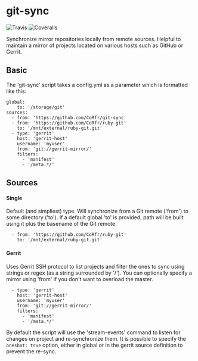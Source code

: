 git-sync
========

![Travis](https://img.shields.io/travis/corfr/git-sync.svg)
![Coveralls](https://img.shields.io/coveralls/corfr/git-sync.svg)

Synchronize mirror repositories locally from remote sources.
Helpful to maintain a mirror of projects located on various hosts such as GitHub or Gerrit.

Basic
-----

The 'git-sync' script takes a config.yml as a parameter which is formatted like this:

```
global:
    to: '/storage/git'
sources:
  - from: 'https://github.com/CoRfr/git-sync'
  - from: 'https://github.com/CoRfr/ruby-git'
    to: '/mnt/external/ruby-git.git'
  - type: 'gerrit'
    host: 'gerrit-host'
    username: 'myuser'
    from: 'git://gerrit-mirror/'
    filters:
      - 'manifest'
      - '/meta.*/'
```

Sources
-------

#### Single

Default (and simpliest) type. Will synchronize from a Git remote ('from') to some directory ('to').
If a default global 'to' is provided, path will be built using it plus the basename of the Git remote.

```
  - from: 'https://github.com/CoRfr/ruby-git'
    to: '/mnt/external/ruby-git.git'
```

#### Gerrit

Uses Gerrit SSH protocol to list projects and filter the ones to sync using strings or regex (as a string surrounded by '/').
You can optionally specify a mirror using 'from' if you don't want to overload the master.

```
  - type: 'gerrit'
    host: 'gerrit-host'
    username: 'myuser'
    from: 'git://gerrit-mirror/'
    filters:
      - 'manifest'
      - '/meta.*/'
```

By default the script will use the 'stream-events' command to listen for changes on project and re-synchronize them.
It is possible to specify the ```oneshot: true``` option, either in global or in the gerrit source definition to prevent the re-sync.

